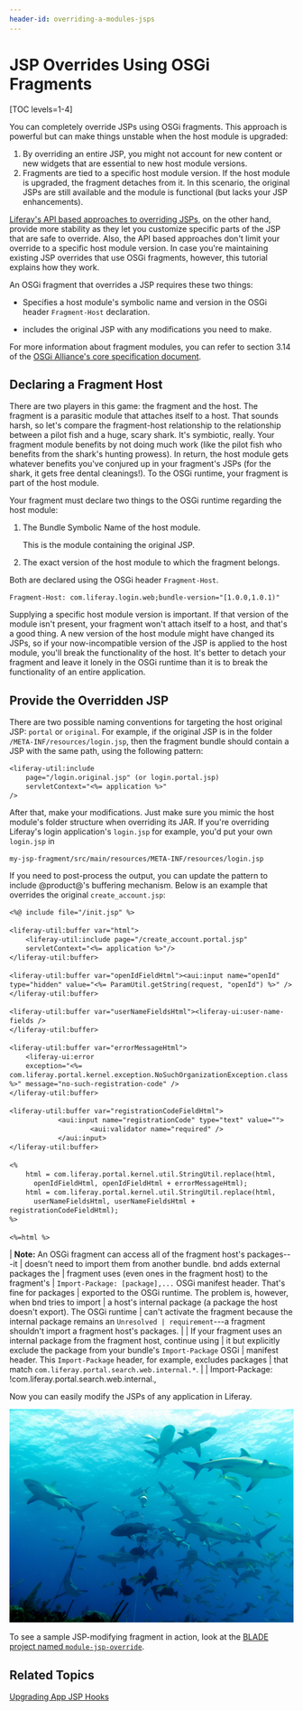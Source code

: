 ```yaml
---
header-id: overriding-a-modules-jsps
---
```


# JSP Overrides Using OSGi Fragments

[TOC levels=1-4]

You can completely override JSPs using OSGi fragments. This approach is powerful
but can make things unstable when the host module is upgraded:  

1.  By overriding an entire JSP, you might not account for new content or new 
    widgets that are essential to new host module versions. 
2.  Fragments are tied to a specific host module version. If the host module is
    upgraded, the fragment detaches from it. In this scenario, the original
    JSPs are still available and the module is functional (but lacks your JSP
    enhancements).

[Liferay's API based approaches to overriding JSPs](/docs/7-0/tutorials/-/knowledge_base/t/overriding-jsps#using-portals-api-to-override-a-jsp),
on the other hand, provide more stability as they let you customize specific
parts of the JSP that are safe to override. Also, the API based approaches don't
limit your override to a specific host module version. In case you're
maintaining existing JSP overrides that use OSGi fragments, however, this
tutorial explains how they work. 

An OSGi fragment that overrides a JSP requires these two things:

-  Specifies a host module's symbolic name and version in the OSGi header 
   `Fragment-Host` declaration.

-  includes the original JSP with any modifications you need to make.

For more information about fragment modules, you can refer to section 3.14 of the [OSGi Alliance's core specification document](https://www.osgi.org/developer/downloads/release-6/).

## Declaring a Fragment Host

There are two players in this game: the fragment and the host. The fragment is
a parasitic module that attaches itself to a host. That sounds harsh, so let's
compare the fragment-host relationship to the relationship between a pilot fish
and a huge, scary shark. It's symbiotic, really. Your fragment module benefits
by not doing much work (like the pilot fish who benefits from the shark's
hunting prowess). In return, the host module gets whatever benefits you've
conjured up in your fragment's JSPs (for the shark, it gets free dental
cleanings!). To the OSGi runtime, your fragment is part of the host module.

Your fragment must declare two things to the OSGi runtime regarding the host
module:

1. The Bundle Symbolic Name of the host module.

    This is the module containing the original JSP.

2. The exact version of the host module to which the fragment belongs.

Both are declared using the OSGi header `Fragment-Host`.

    Fragment-Host: com.liferay.login.web;bundle-version="[1.0.0,1.0.1)"

Supplying a specific host module version is important. If that version of the
module isn't present, your fragment won't attach itself to a host, and that's a
good thing. A new version of the host module might have changed its JSPs, so if
your now-incompatible version of the JSP is applied to the host module, you'll
break the functionality of the host. It's better to detach your fragment
and leave it lonely in the OSGi runtime than it is to break the functionality of
an entire application.

## Provide the Overridden JSP

There are two possible naming conventions for targeting the host original JSP: 
`portal` or `original`. For example, if the original JSP is in the folder
`/META-INF/resources/login.jsp`, then the fragment bundle should contain a JSP
with the same path, using the following pattern:

    <liferay-util:include 
        page="/login.original.jsp" (or login.portal.jsp) 
        servletContext="<%= application %>" 
    />

After that, make your modifications. Just make sure you mimic the host module's
folder structure when overriding its JAR. If you're overriding Liferay's login
application's `login.jsp` for example, you'd put your own `login.jsp` in 

    my-jsp-fragment/src/main/resources/META-INF/resources/login.jsp

If you need to post-process the output, you can update the pattern to include 
@product@'s buffering mechanism. Below is an example that overrides the 
original `create_account.jsp`:

    <%@ include file="/init.jsp" %>
    
    <liferay-util:buffer var="html">
        <liferay-util:include page="/create_account.portal.jsp" 
        servletContext="<%= application %>"/>
    </liferay-util:buffer>
    
    <liferay-util:buffer var="openIdFieldHtml"><aui:input name="openId" 
    type="hidden" value="<%= ParamUtil.getString(request, "openId") %>" />
    </liferay-util:buffer>
    
    <liferay-util:buffer var="userNameFieldsHtml"><liferay-ui:user-name-fields />
    </liferay-util:buffer>

    <liferay-util:buffer var="errorMessageHtml">
        <liferay-ui:error 
        exception="<%= com.liferay.portal.kernel.exception.NoSuchOrganizationException.class %>" message="no-such-registration-code" />
    </liferay-util:buffer>
    
    <liferay-util:buffer var="registrationCodeFieldHtml">
                <aui:input name="registrationCode" type="text" value="">
                        <aui:validator name="required" />
                </aui:input>
    </liferay-util:buffer>
    
    <%
        html = com.liferay.portal.kernel.util.StringUtil.replace(html, 
          openIdFieldHtml, openIdFieldHtml + errorMessageHtml);
        html = com.liferay.portal.kernel.util.StringUtil.replace(html, 
          userNameFieldsHtml, userNameFieldsHtml + registrationCodeFieldHtml);
    %>
    
    <%=html %>

| **Note:** An OSGi fragment can access all of the fragment host's packages---it
| doesn't need to import them from another bundle. bnd adds external packages the
| fragment uses (even ones in the fragment host) to the fragment's
| `Import-Package: [package],...` OSGi manifest header. That's fine for packages
| exported to the OSGi runtime. The problem is, however, when bnd tries to import
| a host's internal package (a package the host doesn't export). The OSGi runtime
| can't activate the fragment because the internal package remains an `Unresolved
| requirement`---a fragment shouldn't import a fragment host's packages.
| 
| If your fragment uses an internal package from the fragment host, continue using
| it but explicitly exclude the package from your bundle's `Import-Package` OSGi
| manifest header. This `Import-Package` header, for example, excludes packages
| that match `com.liferay.portal.search.web.internal.*`.
| 
|     Import-Package: !com.liferay.portal.search.web.internal.*,*

Now you can easily modify the JSPs of any application in Liferay.

![Figure 1: Liferay's applications are swimming in the OSGi runtime, waiting for your fragment modules to clean their teeth, so to speak.](../../../images/sharks.jpg)
<!--https://commons.wikimedia.org/wiki/File:Carcharhinus_perezi_bahamas_feeding.jpg-->

To see a sample JSP-modifying fragment in action, look at the
[BLADE project named `module-jsp-override`](https://github.com/liferay/liferay-blade-samples/tree/7.0/liferay-workspace/overrides/module-jsp-override).

## Related Topics

[Upgrading App JSP Hooks](/docs/7-0/tutorials/-/knowledge_base/t/upgrading-app-jsp-hook-plugins)
